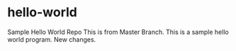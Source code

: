 # hello-world
Sample Hello World Repo
This is from Master Branch.
This is a sample hello world program. New changes.
